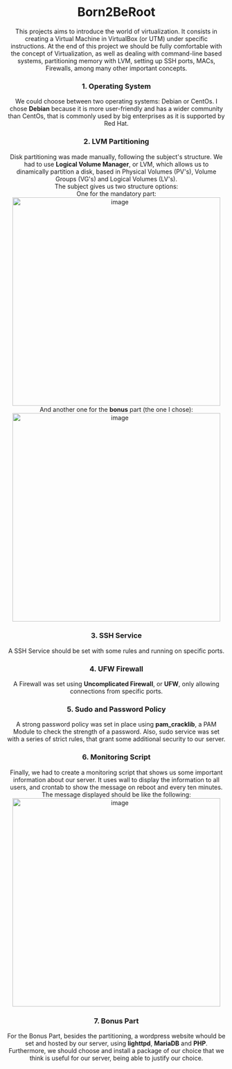 <h1 align=center>
 Born2BeRoot
</h1>

<p align=center>
 This projects aims to introduce the world of virtualization.
 It consists in creating a Virtual Machine in VirtualBox (or UTM) under specific instructions. At the end of this project we should be fully comfortable with the    concept of Virtualization, as well as dealing with command-line based systems, partitioning memory with LVM, setting up SSH ports, MACs, Firewalls, among many other  important concepts.
</p>

<h3 align=center>
 1. Operating System
</h3>
<p align=center>
 We could choose between two operating systems: Debian or CentOs. I chose <b>Debian</b> because it is more user-friendly and has a wider community than CentOs, that is commonly used by big enterprises as it is supported by Red Hat.
</p>

<h3 align=center>
2. LVM Partitioning
</h3>
<p align=center>
  Disk partitioning was made manually, following the subject's structure. We had to use <b>Logical Volume Manager</b>, or LVM, which allows us to dinamically partition a disk, based in Physical Volumes (PV's), Volume Groups (VG's) and Logical Volumes (LV's).<br>
   The subject gives us two structure options:<br>
   One for the </b>mandatory</b> part:<br>
   <img width="480" alt="image" src="https://user-images.githubusercontent.com/37090738/152538613-51e218dd-3475-4c58-9754-02a28d5ad75d.png"><br>
   And another one for the <b>bonus</b> part (the one I chose):<br>
   <img width="480" alt="image" src="https://user-images.githubusercontent.com/37090738/152537717-3e5d6ea3-3294-4979-8483-68e080db608b.png"><br>
</p>

<h3 align=center>
 3. SSH Service
</h3>
<p align=center>
 A SSH Service should be set with some rules and running on specific ports.
</p>

<h3 align=center>
 4. UFW Firewall
</h3>
<p align=center>
 A Firewall was set using <b>Uncomplicated Firewall</b>, or <b>UFW</b>, only allowing connections from specific ports.
</p>

<h3 align=center>
 5. Sudo and Password Policy
</h3>
<p align=center>
A strong password policy was set in place using <b>pam_cracklib</b>, a PAM Module to check the strength of a password.
Also, sudo service was set with a series of strict rules, that grant some additional security to our server.
</p>

<h3 align=center>
 6. Monitoring Script
</h3>
<p align=center>
 Finally, we had to create a monitoring script that shows us some important information about our server. It uses wall to display the information to all users, and crontab to show the message on reboot and every ten minutes.
 The message displayed should be like the following: <br>
 <img width="480" alt="image" src="https://user-images.githubusercontent.com/37090738/152543786-f66a55c8-bcc9-4101-902a-593c7531f968.png"><br>
</p>

<h3 align=center>
 7. Bonus Part
</h3>
<p align=center>
 For the Bonus Part, besides the partitioning, a wordpress website whould be set and hosted by our server, using <b>lighttpd</b>, <b>MariaDB</b> and <b>PHP</b>.
 Furthermore, we should choose and install a package of our choice that we think is useful for our server, being able to justify our choice.
</p>
